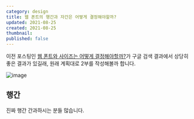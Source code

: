 ```yaml
---
category: design
title: 웹 폰트의 행간과 자간은 어떻게 결정해야할까?
updated: 2021-08-25
created: 2021-08-25
thumbnail:
published: false
---
```


이전 포스팅인 [웹 폰트와 사이즈는 어떻게 결정해야할까?](/how-to-pick-web-font-and-size)가 구글 검색 결과에서 상당히 좋은 결과가 있길래, 원래 계획대로 2부를 작성해볼까 합니다.

![image](https://user-images.githubusercontent.com/20244536/130603644-a8e65bba-692c-4608-abb9-3a6d350532bd.png)

<!--more-->

## 행간

진짜 행간 간과하시는 분들 많습니다.
